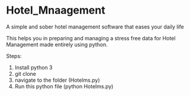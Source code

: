 # Hotel_Mnaagement
A simple and sober hotel management software that eases your daily life


This helps you in preparing and managing a stress free data for Hotel Management made entirely using python.

Steps:
1. Install python 3
2. git clone 
3. navigate to the folder (Hotelms.py)
4. Run this python file (python Hotelms.py)
